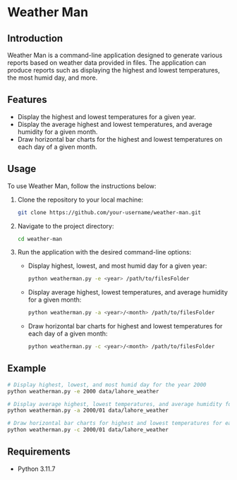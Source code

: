 
# Weather Man

## Introduction
Weather Man is a command-line application designed to generate various reports based on weather data provided in files. The application can produce reports such as displaying the highest and lowest temperatures, the most humid day, and more.

## Features
- Display the highest and lowest temperatures for a given year.
- Display the average highest and lowest temperatures, and average humidity for a given month.
- Draw horizontal bar charts for the highest and lowest temperatures on each day of a given month.

## Usage
To use Weather Man, follow the instructions below:

1. Clone the repository to your local machine:
   ```bash
   git clone https://github.com/your-username/weather-man.git
   ```

2. Navigate to the project directory:
   ```bash
   cd weather-man
   ```

3. Run the application with the desired command-line options:
   - Display highest, lowest, and most humid day for a given year:
     ```bash
     python weatherman.py -e <year> /path/to/filesFolder
     ```
   - Display average highest, lowest temperatures, and average humidity for a given month:
     ```bash
     python weatherman.py -a <year>/<month> /path/to/filesFolder
     ```
   - Draw horizontal bar charts for highest and lowest temperatures for each day of a given month:
     ```bash
     python weatherman.py -c <year>/<month> /path/to/filesFolder
     ```

## Example
```bash
# Display highest, lowest, and most humid day for the year 2000
python weatherman.py -e 2000 data/lahore_weather

# Display average highest, lowest temperatures, and average humidity for January 2000
python weatherman.py -a 2000/01 data/lahore_weather

# Draw horizontal bar charts for highest and lowest temperatures for each day of January 2000
python weatherman.py -c 2000/01 data/lahore_weather
```

## Requirements
- Python 3.11.7
